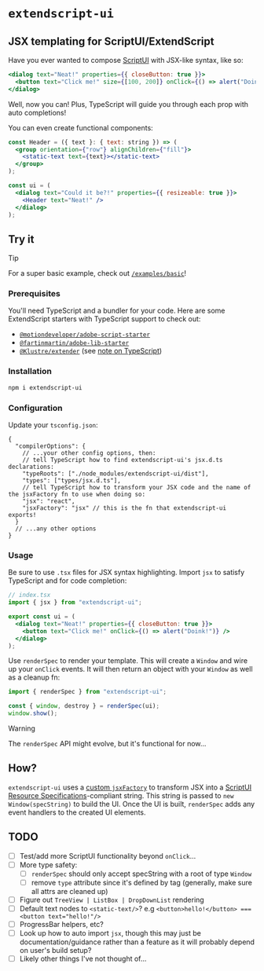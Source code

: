 # `extendscript-ui`

## JSX templating for ScriptUI/ExtendScript

Have you ever wanted to compose [ScriptUI](https://extendscript.docsforadobe.dev/user-interface-tools/scriptui-programming-model.html) with JSX-like syntax, like so:

<!-- prettier-ignore -->
```jsx
<dialog text="Neat!" properties={{ closeButton: true }}>
  <button text="Click me!" size={[100, 200]} onClick={() => alert("Doink!")} />
</dialog>
```

Well, now you can! Plus, TypeScript will guide you through each prop with auto completions!

You can even create functional components:

<!-- prettier-ignore -->
```jsx
const Header = ({ text }: { text: string }) => (
  <group orientation={"row"} alignChildren={"fill"}>
    <static-text text={text}></static-text>
  </group>
);

const ui = (
  <dialog text="Could it be?!" properties={{ resizeable: true }}>
    <Header text="Neat!" />
  </dialog>
);
```

## Try it

> [!TIP]
> For a super basic example, check out [`/examples/basic`](/examples/basic)!

### Prerequisites

You'll need TypeScript and a bundler for your code. Here are some ExtendScript starters with TypeScript support to check out:

- [`@motiondeveloper/adobe-script-starter`](https://github.com/motiondeveloper/adobe-script-starter)
- [`@fartinmartin/adobe-lib-starter`](https://github.com/fartinmartin/adobe-lib-starter)
- [`@Klustre/extender`](https://github.com/Klustre/extender) (see [note on TypeScript](https://github.com/Klustre/extender?tab=readme-ov-file#typescript))

### Installation

```bash
npm i extendscript-ui
```

### Configuration

Update your `tsconfig.json`:

<!-- prettier-ignore -->
```jsonc
{
  "compilerOptions": {
    // ...your other config options, then:
    // tell TypeScript how to find extendscript-ui's jsx.d.ts declarations:
    "typeRoots": ["./node_modules/extendscript-ui/dist"],
    "types": ["types/jsx.d.ts"],
    // tell TypeScript how to transform your JSX code and the name of the jsxFactory fn to use when doing so:
    "jsx": "react",
    "jsxFactory": "jsx" // this is the fn that extendscript-ui exports!
  }
  // ...any other options
}
```

### Usage

Be sure to use `.tsx` files for JSX syntax highlighting. Import `jsx` to satisfy TypeScript and for code completion:

<!-- prettier-ignore -->
```jsx
// index.tsx
import { jsx } from "extendscript-ui";

export const ui = (
  <dialog text="Neat!" properties={{ closeButton: true }}>
    <button text="Click me!" onClick={() => alert("Doink!")} />
  </dialog>
);
```

Use `renderSpec` to render your template. This will create a `Window` and wire up your `onClick` events. It will then return an object with your `Window` as well as a cleanup fn:

<!-- prettier-ignore -->
```jsx
import { renderSpec } from "extendscript-ui";

const { window, destroy } = renderSpec(ui);
window.show();
```

> [!WARNING]
> The `renderSpec` API might evolve, but it's functional for now...

## How?

`extendscript-ui` uses a [custom `jsxFactory`](https://www.typescriptlang.org/tsconfig/#jsxFactory) to transform JSX into a [ScriptUI Resource Specifications](https://extendscript.docsforadobe.dev/user-interface-tools/resource-specifications.html)-compliant string. This string is passed to `new Window(specString)` to build the UI. Once the UI is built, `renderSpec` adds any event handlers to the created UI elements.

## TODO

- [ ] Test/add more ScriptUI functionality beyond `onClick`...
- [ ] More type safety:
    - [ ] `renderSpec` should only accept specString with a root of type `Window`
    - [ ] remove `type` attribute since it's defined by tag (generally, make sure all attrs are cleaned up)
- [ ] Figure out `TreeView | ListBox | DropDownList` rendering
- [ ] Default text nodes to `<static-text/>`? e.g `<button>hello!</button> === <button text="hello!"/>`
- [ ] ProgressBar helpers, etc?
- [ ] Look up how to auto import `jsx`, though this may just be documentation/guidance rather than a feature as it will probably depend on user's build setup?
- [ ] Likely other things I've not thought of...

